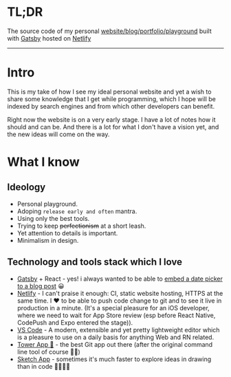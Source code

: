 # TL;DR

The source code of my personal [website/blog/portfolio/playground](https://zubko.io/) built with [Gatsby](https://www.gatsbyjs.org) hosted on [Netlify](https://www.netlify.com/)

---

# Intro

This is my take of how I see my ideal personal website and yet a wish to share some knowledge that I get while programming, which I hope will be indexed by search engines and from which other developers can benefit.

Right now the website is on a very early stage. I have a lot of notes how it should and can be. And there is a lot for what I don't have a vision yet, and the new ideas will come on the way.

# What I know

## Ideology

* Personal playground.
* Adoping `release early and often` mantra.
* Using only the best tools.
* Trying to keep ~~perfectionism~~ at a short leash.
* Yet attention to details is important.
* Minimalism in design.

## Technology and tools stack which I love

* [Gatsby](https://www.gatsbyjs.org) + React - yes! i always wanted to be able to [embed a date picker to a blog post](https://gatsbyjs.github.io/gatsby-starter-blog/2016-12-9-react-component-post/) 😀
* [Netlify](https://www.netlify.com/) - I can't praise it enough: CI, static website hosting, HTTPS at the same time. I ❤️ to be able to push code change to git and to see it live in production in a minute. (It's a special pleasure for an iOS developer, where we need to wait for App Store review (esp before React Native, CodePush and Expo entered the stage)).
* [VS Code](https://code.visualstudio.com) - A modern, extensible and yet pretty lightweight editor which is a pleasure to use on a daily basis for anything Web and RN related.
* [Tower App 🗼](https://www.git-tower.com/mac/) - the best Git app out there (after the original command line tool of course 🙇🏼)
* [Sketch App](https://www.sketchapp.com) - sometimes it's much faster to explore ideas in drawing than in code 👨🏻‍🎨🎨

